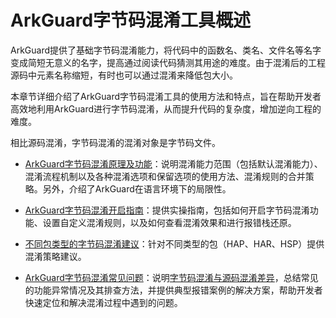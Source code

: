 # ArkGuard字节码混淆工具概述
<!--Kit: ArkTS-->
<!--Subsystem: ArkCompiler-->
<!--Owner: @oatuwwutao; @Valkisop_-->
<!--SE: @hufeng20-->
<!--TSE: @kirl75; @zsw_zhushiwei-->

ArkGuard提供了基础字节码混淆能力，将代码中的函数名、类名、文件名等名字变成简短无意义的名字，提高通过阅读代码猜测其用途的难度。由于混淆后的工程源码中元素名称缩短，有时也可以通过混淆来降低包大小。

本章节详细介绍了ArkGuard字节码混淆工具的使用方法和特点，旨在帮助开发者高效地利用ArkGuard进行字节码混淆，从而提升代码的复杂度，增加逆向工程的难度。

相比源码混淆，字节码混淆的混淆对象是字节码文件。

- [ArkGuard字节码混淆原理及功能](bytecode-obfuscation.md)：说明混淆能力范围（包括默认混淆能力）、混淆流程机制以及各种混淆选项和保留选项的使用方法、混淆规则的合并策略。另外，介绍了ArkGuard在语言环境下的局限性。

- [ArkGuard字节码混淆开启指南](bytecode-obfuscation-guide.md)：提供实操指南，包括如何开启字节码混淆功能、设置自定义混淆规则，以及如何查看混淆效果和进行报错栈还原。

- [不同包类型的字节码混淆建议](bytecode-obfuscation-practice.md)：针对不同类型的包（HAP、HAR、HSP）提供混淆策略建议。

- [ArkGuard字节码混淆常见问题](bytecode-obfuscation-questions.md)：说明[字节码混淆与源码混淆差异](bytecode-obfuscation-questions.md#字节码混淆与源码混淆差异)，总结常见的功能异常情况及其排查方法，并提供典型报错案例的解决方案，帮助开发者快速定位和解决混淆过程中遇到的问题。
